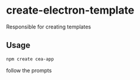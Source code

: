 # create-electron-template

Responsible for creating templates

## Usage

```sh
npm create cea-app
```
follow the prompts